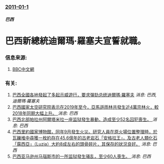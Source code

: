 ### [2011-01-1](/news/2011/01/1/index.md)

##### 巴西
# 巴西新總統迪爾瑪·羅塞夫宣誓就職。




### 信息来源:

1. [BBC中文網](http://www.bbc.co.uk/zhongwen/simp/world/2011/01/110101_brazil_president.shtml)

### 有关:

1. [巴西全國各地發起了多起示威遊行，要求彈劾总统迪爾瑪·羅塞夫](/zh/news/2015/03/15/巴西全國各地發起了多起示威遊行-要求彈劾总统迪爾瑪-羅塞夫.md) _消息: 巴西, 迪爾瑪·羅塞夫_
2. [巴西國家太空研究院表示在2019年至今，亞馬遜雨林共發生近4萬宗林火，較2018年同期大幅上升。 ](/zh/news/2019/08/21/巴西國家太空研究院表示在2019年至今-亞馬遜雨林共發生近4萬宗林火-較2018年同期大幅上升.md) _消息: 巴西_
3. [巴西北部帕拉州阿爾塔米拉一座监狱發生暴動，造成至少52名囚犯喪生。 ](/zh/news/2019/07/29/巴西北部帕拉州阿爾塔米拉一座监狱發生暴動-造成至少52名囚犯喪生.md) _消息: 巴西_
4. [巴西里約國家博物館，同年9月發生火災。研究人員在原火場位置整理時，於瓦礫堆中尋獲一枚約存在45.6億年的古老岩石「安格拉王」，及古老人類化石「露西亞」（Luzia）大約8成左右的頭骨碎片，其保存的狀況良好。](/zh/news/2018/10/19/巴西里約國家博物館-同年9月發生火災-研究人員在原火場位置整理時-於瓦礫堆中尋獲一枚約存在456億年的古老岩石-安格拉.md) _消息: 巴西_
5. [巴西亚马逊州马瑙斯市的一所监狱發生骚乱，至少60人喪生。 ](/zh/news/2017/01/1/巴西亚马逊州马瑙斯市的一所监狱發生骚乱-至少60人喪生.md) _消息: 巴西_
